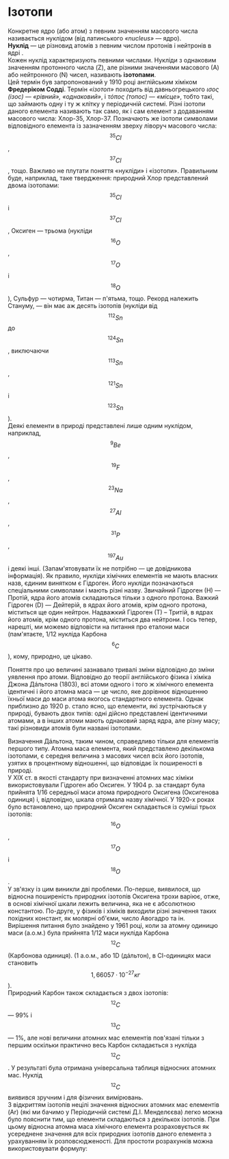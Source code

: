 # Ізотопи
Конкретне ядро (або атом) з певним значенням масового числа називається нуклідом (від латинського *«nucleus»* ― ядро).    
 **Нуклід** ― це різновид атомів з певним числом протонів і нейтронів в ядрі   .   
Кожен нуклід характеризують певними числами.
Нукліди з однаковим значенням протонного числа (Z), але різними значеннями масового (А) або нейтронного (N) чисел, називають **ізотопами**.  
Цей термін був запропонований у 1910 році англійським хіміком **Фредеріком Содді**. Термін *«ізотоп»* походить від давньогрецького *ισος (ізос) ― «рівний», «однаковий»*, і *τόπος (топос) ― «місце»*, тобто такі, що займають одну і ту ж клітку у періодичній системі.
Різні ізотопи даного елемента називають так само, як і сам елемент з додаванням масового числа: Хлор-35, Хлор-37.
Позначають же ізотопи символами відповідного елемента із зазначенням зверху ліворуч масового числа: $${^{35}}Cl$$, $${^{37}}Cl$$, тощо.
Важливо не плутати поняття «нукліди» і «ізотопи».
Правильним буде, наприклад, таке твердження: природний Хлор представлений двома ізотопами: $${^{35}}Cl$$ і $${^{37}}Cl$$, Оксиген ― трьома (нукліди $${^{16}}О$$, $${^{17}}O$$ і $${^{18}}O$$), Сульфур ― чотирма, Титан ― п'ятьма, тощо. Рекорд належить Стануму, ― він має аж десять ізотопів (нукліди від $${^{112}}Sn$$ до $${^{124}}Sn$$, виключаючи $${^{113}}Sn$$, $${^{121}}Sn$$ і $${^{123}}Sn$$).       
Деякі елементи в природі представлені лише одним нуклідом, наприклад, $${^{9}}Be$$, $${^{19}}F$$, $${^{23}}Na$$, $${^{27}}Al$$, $${^{31}}P$$, $${^{197}}Au$$ і деякі інші. (Запам'ятовувати їх не потрібно ― це довідникова інформація).
Як правило, нукліди хімічних елементів не мають власних назв, єдиним винятком є Гідроген. Його нукліди позначаються спеціальними символами і мають різні назву. Звичайний Гідроген (Н) ― Протій, ядра його атомів складаються тільки з одного протона. Важкий Гідроген (D) ― Дейтерій, в ядрах його атомів, крім одного протона, міститься ще один нейтрон. Надважкий Гідроген (Т) – Тритій, в ядрах його атомів, крім одного протона, міститься два нейтрони.
І ось тепер, нарешті, ми можемо відповісти на питання про еталони маси (пам'ятаєте, 1/12 нукліда Карбона $${^{6}}C$$), кому, природно, це цікаво.
<!---Vkladka--->
Поняття про цю величині зазнавало тривалі зміни відповідно до зміни уявлення про атоми. Відповідно до теорії англійського фізика і хіміка Джона Дáльтона (1803), всі атоми одного і того ж хімічного елемента ідентичні і його атомна маса ― це число, яке дорівнює відношенню їхньої маси до маси атома якогось стандартного елемента. Однак приблизно до 1920 р. стало ясно, що елементи, які зустрічаються у природі, бувають двох типів: одні дійсно представлені ідентичними атомами, а в інших атоми мають однаковий заряд ядра, але різну масу; такі різновиди атомів були названі ізотопами.      
<!---Dalton--->
Визначення Дáльтона, таким чином, справедливо тільки для елементів першого типу. Атомна маса елемента, який представлено декількома ізотопами, є середня величина з масових чисел всіх його ізотопів, узятих в процентному відношенні, що відповідає їх поширеності в природі.        
У XIX ст. в якості стандарту при визначенні атомних мас хіміки використовували Гідроген або Оксиген. У 1904 р. за стандарт була прийнята 1/16 середньої маси атома природного Оксигена (Оксигенова одиниця) і, відповідно, шкала отримала назву хімічної. У 1920-х роках було встановлено, що природний Оксиген складається із суміші трьох ізотопів: $${^{16}}O$$, $${^{17}}O$$ і $${^{18}}O$$.      
У зв'язку із цим виникли дві проблеми. По-перше, виявилося, що відносна поширеність природних ізотопів Оксигена трохи варіює, отже, в основі хімічної шкали лежить величина, яка не є абсолютною константою. По-друге, у фізиків і хіміків виходили різні значення таких похідних констант, як молярні об'єми, число Авогадро та ін.   
Вирішення питання було знайдено у 1961 році, коли за атомну одиницю маси (а.о.м.) була прийнята 1/12 маси нукліда Карбона $${^{12}}C$$ (Карбонова одиниця). (1 а.о.м., або 1D (дáльтон), в СІ-одиницях маси становить $$1,66057·10^{-27} кг$$).     
Природний Карбон також складається з двох ізотопів: $${^{12}}C$$ ― 99% і $${^{13}}C$$ ― 1%, але нові величини атомних мас елементів пов'язані тільки з першим оскільки практично весь Карбон складається з нукліда $${^{12}}C$$. У результаті була отримана універсальна таблиця відносних атомних мас. Нуклід $${^{12}}C$$ виявився зручним і для фізичних вимірювань.      
З відкриттям ізотопів нецілі значення відносних атомних мас елементів (Ar) (які ми бачимо у Періодичній системі Д.І. Менделєєва) легко можна було пояснити тим, що елементи складаються з декількох ізотопів. При цьому відносна атомна маса хімічного елемента розраховується як усереднене значення для всіх природних ізотопів даного елемента з урахуванням їх розповсюдженості. Для простоти розрахунків можна використовувати формулу:



